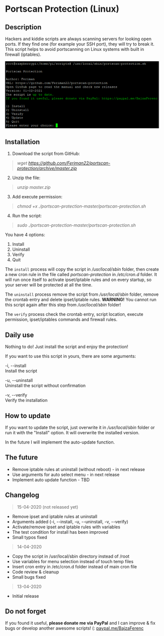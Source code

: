 # Portscan Protection (Linux)

## Description
Hackers and kiddie scripts are always scanning servers for looking open ports. If they find one (for example your SSH port), they will try to break it. This script helps to avoid portscanning on Linux systems with built in firewall (iptables).

![Screenshot](https://raw.githubusercontent.com/Feriman22/portscan-protection/master/portscan-protection-screenshot.png)

## Installation

1. Download the script from GitHub:
>*wget https://github.com/Feriman22/portscan-protection/archive/master.zip*
2. Unzip the file:
>*unzip master.zip*
3. Add execute permission:
>*chmod +x ./portscan-protection-master/portscan-protection.sh*
4. Run the script:
>*sudo ./portscan-protection-master/portscan-protection.sh*

You have 4 options:
1. Install
2. Uninstall
3. Verify
4. Quit

The `install` process will copy the script in */usr/local/sbin* folder, then create a new cron rule in the file called *portscan-protection* in */etc/cron.d* folder. It will run once itself to activate ipset/iptable rules and on every startup, so your server will be protected at all the time.

The `uninstall` process remove the script from */usr/local/sbin* folder, remove the crontab entry and delete ipset/iptable rules.
**WARNING!** You cannot run this script again after this step from */usr/local/sbin* folder!

The `verify` process check the crontab entry, script location, execute permission, ipset/iptables commands and firewall rules.

## Daily use

Nothing to do! Just install the script and enjoy the protection!

If you want to use this script in yours, there are some arguments:

-i, --install\
  Install the script

-u, --uninstall\
  Uninstall the script without confirmation
  
-v, --verify\
  Verify the installation

## How to update

If you want to update the script, just overwrite it in */usr/local/sbin* folder or run it with the "Install" option. It will overwrite the installed version.

In the future I will implement the auto-update function.

## The future

- Remove iptable rules at uninstall (without reboot) - in next release
- Use arguments for auto select menu - in next release
- Implement auto update function - TBD

## Changelog

>15-04-2020 (not released yet)
- Remove ipset and iptable rules at uninstall
- Arguments added (-i, --install, -u, --uninstall, -v, --verify)
- Activate/remove ipset and iptable rules with variables
- The test condition for install has been improved
- Small typos fixed

>14-04-2020
- Copy the script in /usr/local/sbin directory instead of /root
- Use variables for menu selection instead of touch temp files
- Insert cron entry in /etc/cron.d folder instead of main cron file
- Code review & cleanup
- Small bugs fixed

>13-04-2020
- Initial release

## Do not forget

If you found it useful, **please donate me via PayPal** and I can improve & fix bugs or develop another awesome scripts! (:
[paypal.me/BajzaFerenc](https://www.paypal.me/BajzaFerenc)
